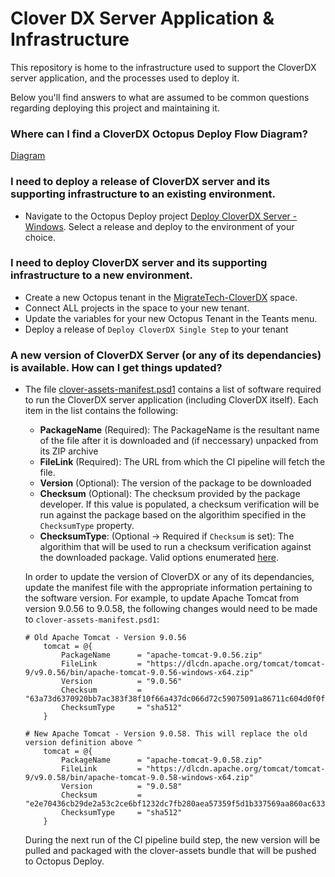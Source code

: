 # Clover DX Server Application &  Infrastructure
This repository is home to the infrastructure used to support the CloverDX server application, and the processes used to deploy it.

Below you'll find answers to what are assumed to be common questions regarding deploying this project and maintaining it.

### Where can I find a CloverDX Octopus Deploy Flow Diagram?
[Diagram](https://lucid.app/lucidchart/78662cca-5751-4deb-8979-a73e3303664c/edit?invitationId=inv_c8292159-99cb-4f87-a4b5-d63542d91be1)

### I need to deploy a release of CloverDX server and its supporting infrastructure to an existing environment.
- Navigate to the Octopus Deploy project [Deploy CloverDX Server - Windows](https://octopus.filevinedev.com/app#/Spaces-243/projects/deploy-cloverdx-server-windows/deployments). Select a release and deploy to the environment of your choice.

### I need to deploy CloverDX server and its supporting infrastructure to a new environment.
- Create a new Octopus tenant in the [MigrateTech-CloverDX](https://octopus.filevinedev.com/app#/Spaces-243/tenants) space.
- Connect ALL projects in the space to your new tenant.
- Update the variables for your new Octopus Tenant in the Teants menu.
- Deploy a release of `Deploy CloverDX Single Step` to your tenant


### A new version of CloverDX Server (or any of its dependancies) is available. How can I get things updated?
* The file [clover-assets-manifest.psd1](clover-assets-manifest.psd1) contains a list of software required to run the  CloverDX server application (including CloverDX itself). Each item in the list contains the following:
    - **PackageName** (Required): The PackageName is the resultant name of the file after it is downloaded and (if neccessary) unpacked from its ZIP archive
    - **FileLink** (Required): The URL from which the CI pipeline will fetch the file.
    - **Version** (Optional): The version of the package to be downloaded
    - **Checksum** (Optional): The checksum provided by the package developer. If this value is populated, a checksum verification will be run against the package based on the algorithim specified in the `ChecksumType` property.
    - **ChecksumType**: (Optional -> Required if `Checksum` is set): The algorithim that will be used to run a checksum verification against the downloaded package. Valid options enumerated [here](https://docs.microsoft.com/en-us/powershell/module/microsoft.powershell.utility/get-filehash?view=powershell-5.1#parameters).


    In order to update the version of CloverDX or any of its dependancies, update the manifest file with the appropriate information pertaining to the software version. For example, to update Apache Tomcat from version 9.0.56 to 9.0.58, the following changes would need to be made to `clover-assets-manifest.psd1`:
    
    ```
    # Old Apache Tomcat - Version 9.0.56
        tomcat = @{
            PackageName      = "apache-tomcat-9.0.56.zip"
            FileLink         = "https://dlcdn.apache.org/tomcat/tomcat-9/v9.0.56/bin/apache-tomcat-9.0.56-windows-x64.zip"
            Version          = "9.0.56"
            Checksum         = "63a73d6370920bb7ac383f38f10f66a437dc066d72c59075091a86711c604d0f0ffd917379251a0a5d3caafee3c4e15e21643194d4fb887722920c7afbec23ad"
            ChecksumType     = "sha512"
        }

    # New Apache Tomcat - Version 9.0.58. This will replace the old version definition above ^
        tomcat = @{
            PackageName      = "apache-tomcat-9.0.58.zip"
            FileLink         = "https://dlcdn.apache.org/tomcat/tomcat-9/v9.0.58/bin/apache-tomcat-9.0.58-windows-x64.zip"
            Version          = "9.0.58"
            Checksum         = "e2e70436cb29de2a53c2ce6bf1232dc7fb280aea57359f5d1b337569aa860ac6339e9ea847d597e9cfd93240e2daa36329c66e65f024129da9f67b1b6c24bf39"
            ChecksumType     = "sha512"
        }
    ```

    During the next run of the CI pipeline build step, the new version will be pulled and packaged with the clover-assets bundle that will be pushed to Octopus Deploy. 